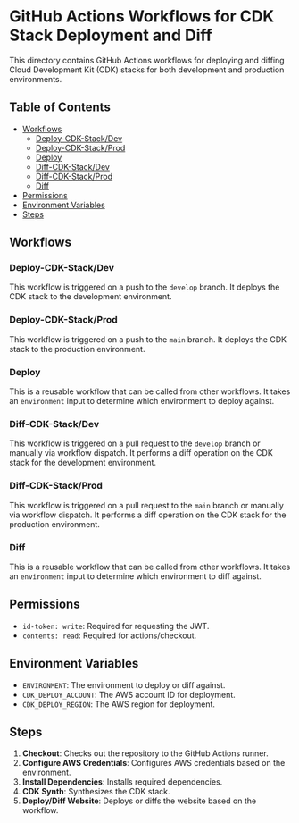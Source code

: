 # GitHub Actions Workflows for CDK Stack Deployment and Diff

This directory contains GitHub Actions workflows for deploying and diffing Cloud Development Kit (CDK) stacks for both development and production environments.

## Table of Contents

- [Workflows](#workflows)
  - [Deploy-CDK-Stack/Dev](#deploy-cdk-stackdev)
  - [Deploy-CDK-Stack/Prod](#deploy-cdk-stackprod)
  - [Deploy](#deploy)
  - [Diff-CDK-Stack/Dev](#diff-cdk-stackdev)
  - [Diff-CDK-Stack/Prod](#diff-cdk-stackprod)
  - [Diff](#diff)
- [Permissions](#permissions)
- [Environment Variables](#environment-variables)
- [Steps](#steps)

## Workflows

### Deploy-CDK-Stack/Dev

This workflow is triggered on a push to the `develop` branch. It deploys the CDK stack to the development environment.

### Deploy-CDK-Stack/Prod

This workflow is triggered on a push to the `main` branch. It deploys the CDK stack to the production environment.

### Deploy

This is a reusable workflow that can be called from other workflows. It takes an `environment` input to determine which environment to deploy against.

### Diff-CDK-Stack/Dev

This workflow is triggered on a pull request to the `develop` branch or manually via workflow dispatch. It performs a diff operation on the CDK stack for the development environment.

### Diff-CDK-Stack/Prod

This workflow is triggered on a pull request to the `main` branch or manually via workflow dispatch. It performs a diff operation on the CDK stack for the production environment.

### Diff

This is a reusable workflow that can be called from other workflows. It takes an `environment` input to determine which environment to diff against.

## Permissions

- `id-token: write`: Required for requesting the JWT.
- `contents: read`: Required for actions/checkout.

## Environment Variables

- `ENVIRONMENT`: The environment to deploy or diff against.
- `CDK_DEPLOY_ACCOUNT`: The AWS account ID for deployment.
- `CDK_DEPLOY_REGION`: The AWS region for deployment.

## Steps

1. **Checkout**: Checks out the repository to the GitHub Actions runner.
2. **Configure AWS Credentials**: Configures AWS credentials based on the environment.
3. **Install Dependencies**: Installs required dependencies.
4. **CDK Synth**: Synthesizes the CDK stack.
5. **Deploy/Diff Website**: Deploys or diffs the website based on the workflow.